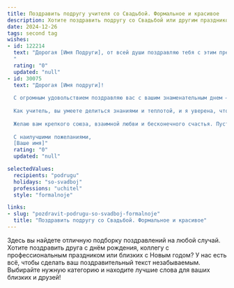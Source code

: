 ```yaml
---
title: Поздравить подругу учителя со Свадьбой. Формальное и красивое
description: Хотите поздравить подругу со Свадьбой или другим праздником? Наш ИИ создаст незабываемое поздравление, а вы обязательно выделитесь среди других.  
date: 2024-12-26
tags: second tag
wishes:
- id: 122214
  text: "Дорогая [Имя Подруги], от всей души поздравляю тебя с этим прекрасным днем – днем твоей свадьбы!  Пусть семейная жизнь будет наполнена счастьем, любовью и взаимопониманием. Желаю вам с [Имя Супруга] крепкого здоровья, благополучия и  долгого пути, усыпанного яркими моментами. Твой профессионализм и доброта, которыми ты делишься с учениками,  пусть станут залогом  гармонии и в вашей семье.  Будьте счастливы!
  "
  rating: "0"
  updated: "null"
- id: 30075
  text: "Дорогая [Имя подруги]!
  
  С огромным удовольствием поздравляю вас с вашим знаменательным днем — днем свадьбы! Это великолепное событие озаряет вашу жизнь любовью и счастьем, и я хочу пожелать вам, чтобы этот свет никогда не угасал.
  
  Как учитель, вы умеете делиться знаниями и теплотой, и я уверена, что в вашем новом жизненном пути вы будете не только замечательной супругой, но и надежной поддержкой для своего избранника. Пусть ваша семья будет наполнена радостью, пониманием и гармонией.
  
  Желаю вам крепкого союза, взаимной любви и бесконечного счастья. Пусть каждый день вашей совместной жизни будет таким же ярким и наполненным, как этот удивительный праздник!
  
  С наилучшими пожеланиями,
  [Ваше имя]"
  rating: "0"
  updated: "null"

selectedValues:
  recipients: "podrugu"
  holidays: "so-svadboj"
  professions: "uchitel"
  style: "formalnoje"

links:
- slug: "pozdravit-podrugu-so-svadboj-formalnoje"
  title: "Поздравить подругу со Свадьбой. Формальное и красивое"
---
```


Здесь вы найдете отличную подборку поздравлений на любой случай.
Хотите поздравить друга с днём рождения, коллегу с профессиональным праздником или близких с Новым годом? У нас есть всё, чтобы сделать ваш поздравительный текст незабываемым. Выбирайте нужную категорию и находите лучшие слова для ваших близких и друзей!
